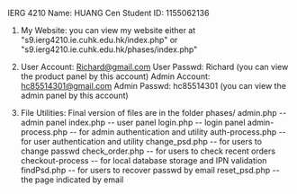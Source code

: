 IERG 4210
Name: HUANG Cen 
Student ID: 1155062136

1.  My Website:
    you can view my website either at 
    "s9.ierg4210.ie.cuhk.edu.hk/index.php" 
     or 
    "s9.ierg4210.ie.cuhk.edu.hk/phases/index.php" 

2.  User Account: Richard@gmail.com  User Passwd: Richard 
     (you can view the product panel by this account)
    Admin Account: hc85514301@gmail.com	Admin Passwd: hc85514301
     (you can view the admin panel by this account)

3.  File Utilities:
     Final version of files are in the folder phases/
     admin.php -- admin panel
     index.php -- user panel
     login.php -- login panel
     admin-process.php -- for admin authentication and utility
     auth-process.php -- for user authentication and utility
     change_psd.php -- for users to change passwd
     check_order.php -- for users to check recent orders
     checkout-process -- for local database storage and IPN validation
     findPsd.php -- for users to recover passwd by email
     reset_psd.php -- the page indicated by email
   
      
    
